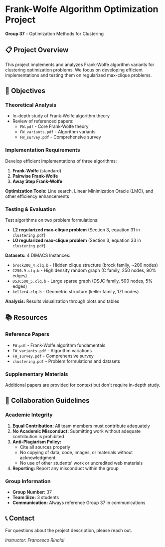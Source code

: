 # Frank-Wolfe Algorithm Optimization Project

**Group 37** - Optimization Methods for Clustering

## 📋 Project Overview

This project implements and analyzes Frank-Wolfe algorithm variants for clustering optimization problems. We focus on developing efficient implementations and testing them on regularized max-clique problems.

## 🎯 Objectives

### Theoretical Analysis
- In-depth study of Frank-Wolfe algorithm theory
- Review of referenced papers:
  - `FW.pdf` - Core Frank-Wolfe theory
  - `FW_variants.pdf` - Algorithm variants
  - `FW_survey.pdf` - Comprehensive survey

### Implementation Requirements
Develop efficient implementations of three algorithms:
1. **Frank-Wolfe** (standard)
2. **Pairwise Frank-Wolfe**
3. **Away Step Frank-Wolfe**

**Optimization Tools:** Line search, Linear Minimization Oracle (LMO), and other efficiency enhancements

### Testing & Evaluation
Test algorithms on two problem formulations:
- **L2 regularized max-clique problem** (Section 3, equation 31 in `clustering.pdf`)
- **L0 regularized max-clique problem** (Section 3, equation 33 in `clustering.pdf`)

**Datasets:** 4 DIMACS Instances:
- `brock200_4.clq.b` - Hidden clique structure (brock family, ~200 nodes)
- `C250.9.clq.b` - High density random graph (C family, 250 nodes, 90% edges)
- `DSJC500_5.clq.b` - Large sparse graph (DSJC family, 500 nodes, 5% edges)
- `keller4.clq.b` - Geometric structure (keller family, 171 nodes)

**Analysis:** Results visualization through plots and tables

## 📚 Resources

### Reference Papers
- `FW.pdf` - Frank-Wolfe algorithm fundamentals
- `FW_variants.pdf` - Algorithm variations
- `FW_survey.pdf` - Comprehensive survey
- `clustering.pdf` - Problem formulations and datasets

### Supplementary Materials
Additional papers are provided for context but don't require in-depth study.

## 👥 Collaboration Guidelines

### Academic Integrity
1. **Equal Contribution:** All team members must contribute adequately
2. **No Academic Misconduct:** Submitting work without adequate contribution is prohibited
3. **Anti-Plagiarism Policy:**
   - Cite all sources properly
   - No copying of data, code, images, or materials without acknowledgment
   - No use of other students' work or uncredited web materials
4. **Reporting:** Report any misconduct within the group

### Group Information
- **Group Number:** 37
- **Team Size:** 3 students
- **Communication:** Always reference Group 37 in communications

## 📞 Contact

For questions about the project description, please reach out.

*Instructor: Francesco Rinaldi*